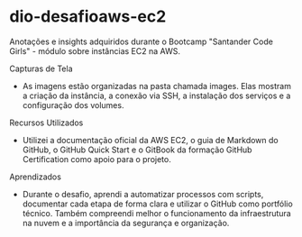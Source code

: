# dio-desafioaws-ec2
Anotações e insights adquiridos durante o Bootcamp "Santander Code Girls" - módulo sobre instâncias EC2 na AWS.

Capturas de Tela
- As imagens estão organizadas na pasta chamada images. Elas mostram a criação da instância, a conexão via SSH, a instalação dos serviços e a configuração dos volumes.

Recursos Utilizados
- Utilizei a documentação oficial da AWS EC2, o guia de Markdown do GitHub, o GitHub Quick Start e o GitBook da formação GitHub Certification como apoio para o projeto.

Aprendizados
- Durante o desafio, aprendi a automatizar processos com scripts, documentar cada etapa de forma clara e utilizar o GitHub como portfólio técnico. Também compreendi melhor o funcionamento da infraestrutura na nuvem e a importância da segurança e organização.
